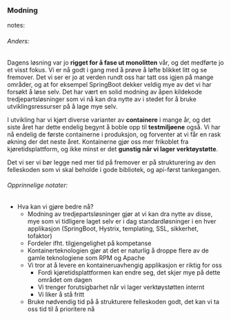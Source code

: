 ### Modning


notes:
###### Anders:

Dagens løsning var jo **rigget for å fase ut monolitten** vår, og det medførte jo et visst fokus. Vi er nå godt i gang med å prøve å løfte blikket litt og se fremover. Det vi ser er jo at verden rundt oss har tatt oss igjen på mange områder, og at for eksempel SpringBoot dekker veldig mye av det vi har forsøkt å løse selv. Det har vært en solid modning av åpen kildekode tredjepartsløsninger som vi nå kan dra nytte av i stedet for å bruke utviklingsressurser på å lage mye selv.

I utvikling har vi kjørt diverse varianter av **containere** i mange år, og det siste året har dette endelig begynt å boble opp til **testmiljøene** også. Vi har nå endelig de første containerne i produksjon, og forventer at vi får en rask økning der det neste året. Kontainerne gjør oss mer frikoblet fra kjøretidsplattform, og ikke minst er det **gunstig når vi lager verktøystøtte**.

Det vi ser vi bør legge ned mer tid på fremover er på strukturering av den felleskoden som vi skal beholde i gode bibliotek, og api-først tankegangen.


###### Opprinnelige notater:
* Hva kan vi gjøre bedre nå?
  * Modning av tredjepartsløsninger gjør at vi kan dra nytte av disse, mye som vi tidligere laget selv er i dag standardløsninger i en hver applikasjon (SpringBoot, Hystrix, templating, SSL, sikkerhet, tofaktor)
  * Fordeler ifht. tilgjengelighet på kompetanse
  * Kontainerteknologien gjør at det er naturlig å droppe flere av de gamle teknologiene som RPM og Apache
  * Vi tror at å levere en kontaineruavhengig applikasjon er riktig for oss
    * Fordi kjøretidsplattformen kan endre seg, det skjer mye på dette området om dagen
    * Vi trenger forutsigbarhet når vi lager verktøystøtten internt
    * Vi liker å stå fritt
  * Bruke nødvendig tid på å strukturere felleskoden godt, det kan vi ta oss tid til å prioritere nå
